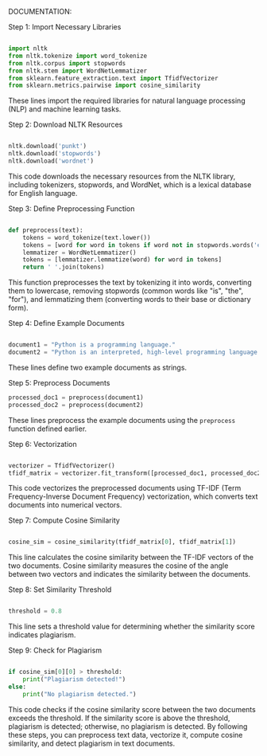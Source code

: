 DOCUMENTATION:

Step 1: Import Necessary Libraries
```python

import nltk
from nltk.tokenize import word_tokenize
from nltk.corpus import stopwords
from nltk.stem import WordNetLemmatizer
from sklearn.feature_extraction.text import TfidfVectorizer
from sklearn.metrics.pairwise import cosine_similarity
```
These lines import the required libraries for natural language processing (NLP) and machine learning tasks. 

Step 2: Download NLTK Resources
```python

nltk.download('punkt')
nltk.download('stopwords')
nltk.download('wordnet')
```
This code downloads the necessary resources from the NLTK library, including tokenizers, stopwords, and WordNet, which is a lexical database for English language.

Step 3: Define Preprocessing Function
```python

def preprocess(text):
    tokens = word_tokenize(text.lower())
    tokens = [word for word in tokens if word not in stopwords.words('english')]
    lemmatizer = WordNetLemmatizer()
    tokens = [lemmatizer.lemmatize(word) for word in tokens]
    return ' '.join(tokens)
```
This function preprocesses the text by tokenizing it into words, converting them to lowercase, removing stopwords (common words like "is", "the", "for"), and lemmatizing them (converting words to their base or dictionary form).

Step 4: Define Example Documents
```python

document1 = "Python is a programming language."
document2 = "Python is an interpreted, high-level programming language for general-purpose programming."
```
These lines define two example documents as strings.

Step 5: Preprocess Documents
```python
processed_doc1 = preprocess(document1)
processed_doc2 = preprocess(document2)
```
These lines preprocess the example documents using the `preprocess` function defined earlier.

Step 6: Vectorization
```python

vectorizer = TfidfVectorizer()
tfidf_matrix = vectorizer.fit_transform([processed_doc1, processed_doc2])
```
This code vectorizes the preprocessed documents using TF-IDF (Term Frequency-Inverse Document Frequency) vectorization, which converts text documents into numerical vectors.

Step 7: Compute Cosine Similarity
```python

cosine_sim = cosine_similarity(tfidf_matrix[0], tfidf_matrix[1])
```
This line calculates the cosine similarity between the TF-IDF vectors of the two documents. Cosine similarity measures the cosine of the angle between two vectors and indicates the similarity between the documents.

Step 8: Set Similarity Threshold
```python

threshold = 0.8
```
This line sets a threshold value for determining whether the similarity score indicates plagiarism.

Step 9: Check for Plagiarism
```python

if cosine_sim[0][0] > threshold:
    print("Plagiarism detected!")
else:
    print("No plagiarism detected.")
```
This code checks if the cosine similarity score between the two documents exceeds the threshold. If the similarity score is above the threshold, plagiarism is detected; otherwise, no plagiarism is detected.
By following these steps, you can preprocess text data, vectorize it, compute cosine similarity, and detect plagiarism in text documents.

